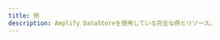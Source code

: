 ```yaml
---
title: 例
description: Amplify DataStoreを使用している完全な例とリソース。
---
```


<inline-fragment platform="js" src="~/lib/datastore/fragments/js/examples.md"></inline-fragment>